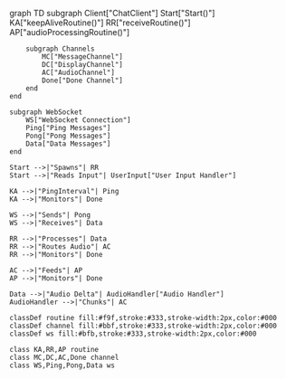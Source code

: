 graph TD
    subgraph Client["ChatClient"]
        Start["Start()"]
        KA["keepAliveRoutine()"]
        RR["receiveRoutine()"]
        AP["audioProcessingRoutine()"]
        
        subgraph Channels
            MC["MessageChannel"]
            DC["DisplayChannel"]
            AC["AudioChannel"]
            Done["Done Channel"]
        end
    end

    subgraph WebSocket
        WS["WebSocket Connection"]
        Ping["Ping Messages"]
        Pong["Pong Messages"]
        Data["Data Messages"]
    end

    Start -->|"Spawns"| RR
    Start -->|"Reads Input"| UserInput["User Input Handler"]
    
    KA -->|"PingInterval"| Ping
    KA -->|"Monitors"| Done
    
    WS -->|"Sends"| Pong
    WS -->|"Receives"| Data
    
    RR -->|"Processes"| Data
    RR -->|"Routes Audio"| AC
    RR -->|"Monitors"| Done
    
    AC -->|"Feeds"| AP
    AP -->|"Monitors"| Done
    
    Data -->|"Audio Delta"| AudioHandler["Audio Handler"]
    AudioHandler -->|"Chunks"| AC
    
    classDef routine fill:#f9f,stroke:#333,stroke-width:2px,color:#000
    classDef channel fill:#bbf,stroke:#333,stroke-width:2px,color:#000
    classDef ws fill:#bfb,stroke:#333,stroke-width:2px,color:#000
    
    class KA,RR,AP routine
    class MC,DC,AC,Done channel
    class WS,Ping,Pong,Data ws
